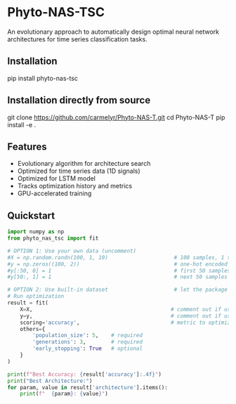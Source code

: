 # Phyto-NAS-TSC

An evolutionary approach to automatically design optimal neural network architectures for time series classification tasks.

## Installation

pip install phyto-nas-tsc

## Installation directly from source

git clone https://github.com/carmelyr/Phyto-NAS-T.git
cd Phyto-NAS-T
pip install -e .


## Features

- Evolutionary algorithm for architecture search
- Optimized for time series data (1D signals)
- Optimized for LSTM model
- Tracks optimization history and metrics
- GPU-accelerated training

## Quickstart
```python
import numpy as np
from phyto_nas_tsc import fit

# OPTION 1: Use your own data (uncomment)
#X = np.random.randn(100, 1, 10)                     # 100 samples, 1 timestep, 10 features
#y = np.zeros((100, 2))                              # one-hot encoded labels
#y[:50, 0] = 1                                       # first 50 samples = class 0
#y[50:, 1] = 1                                       # next 50 samples = class 1

# OPTION 2: Use built-in dataset                     # let the package load data automatically
# Run optimization
result = fit(
    X=X,                                            # comment out if using built-in data
    y=y,                                            # comment out if using built-in data
    scoring='accuracy',                             # metric to optimize 
    others={
        'population_size': 5,    # required
        'generations': 3,        # required
        'early_stopping': True   # optional
    }
)

print(f"Best Accuracy: {result['accuracy']:.4f}")
print("Best Architecture:")
for param, value in result['architecture'].items():
    print(f"  {param}: {value}")
```